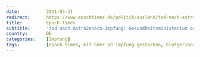 ```yaml
---
date:          2021-03-31
redirect:      https://www.epochtimes.de/politik/ausland/tod-nach-astrazeneca-impfung-gesundheitsministerium-ordnet-autopsie-einer-63-jaehrigen-an-a3483250.html
title:         Epoch Times
subtitle:      'Tod nach AstraZeneca-Impfung: Gesundheitsministerium ordnet Autopsie einer 63-Jährigen an'
country:       DE
categories:    [Impfung]
tags:          [epoch times, mit oder an impfung gestorben, blutgerinnungsstörungen, astrazeneca]
---
```

